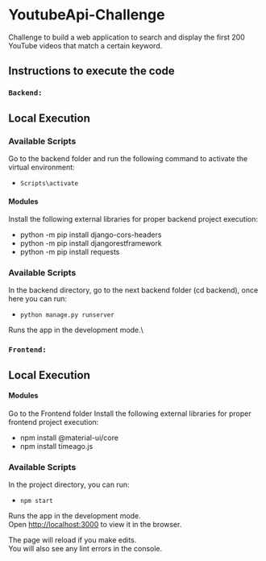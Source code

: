 # YoutubeApi-Challenge
Challenge to build a web application to search and display the first 200 YouTube videos that match a certain keyword.

## Instructions to execute the code

### `Backend:`

## Local Execution

### Available Scripts

Go to the backend folder and run the following command to activate the virtual environment:
* `Scripts\activate`


#### Modules

  Install the following external libraries for proper backend project execution:

- python -m pip install django-cors-headers
- python -m pip install djangorestframework
- python -m pip install requests


### Available Scripts

In the backend directory, go to the next backend folder (cd backend), once here you can run:

* `python manage.py runserver`

Runs the app in the development mode.\

### `Frontend:`

## Local Execution

#### Modules

Go to the Frontend folder Install the following external libraries for proper frontend project execution:

- npm install @material-ui/core
- npm install timeago.js

### Available Scripts

In the project directory, you can run:

* `npm start`

Runs the app in the development mode.\
Open [http://localhost:3000](http://localhost:3000) to view it in the browser.

The page will reload if you make edits.\
You will also see any lint errors in the console.
